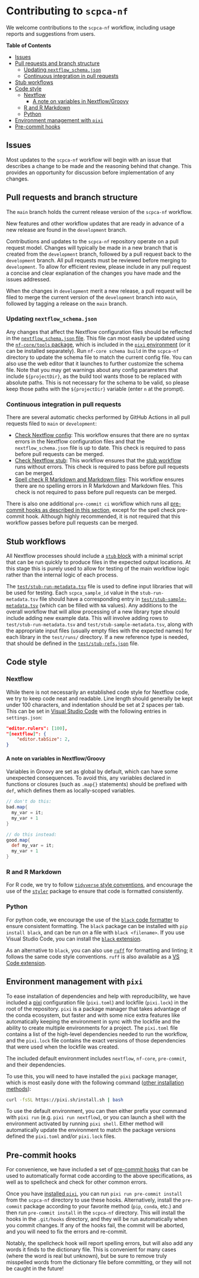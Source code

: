 # Contributing to `scpca-nf`

We welcome contributions to the `scpca-nf` workflow, including usage reports and suggestions from users.

<!-- START doctoc generated TOC please keep comment here to allow auto update -->
<!-- DON'T EDIT THIS SECTION, INSTEAD RE-RUN doctoc TO UPDATE -->
**Table of Contents**

- [Issues](#issues)
- [Pull requests and branch structure](#pull-requests-and-branch-structure)
  - [Updating `nextflow_schema.json`](#updating-nextflow_schemajson)
  - [Continuous integration in pull requests](#continuous-integration-in-pull-requests)
- [Stub workflows](#stub-workflows)
- [Code style](#code-style)
  - [Nextflow](#nextflow)
    - [A note on variables in Nextflow/Groovy](#a-note-on-variables-in-nextflowgroovy)
  - [R and R Markdown](#r-and-r-markdown)
  - [Python](#python)
- [Environment management with `pixi`](#environment-management-with-pixi)
- [Pre-commit hooks](#pre-commit-hooks)

<!-- END doctoc generated TOC please keep comment here to allow auto update -->

## Issues

Most updates to the `scpca-nf` workflow will begin with an issue that describes a change to be made and the reasoning behind that change.
This provides an opportunity for discussion before implementation of any changes.

## Pull requests and branch structure

The `main` branch holds the current release version of the `scpca-nf` workflow.

New features and other workflow updates that are ready in advance of a new release are found in the `development` branch.

Contributions and updates to the `scpca-nf` repository operate on a pull request model.
Changes will typically be made in a new branch that is created from the `development` branch, followed by a pull request back to the `development` branch.
All pull requests must be reviewed before merging to `development`.
To allow for efficient review, please include in any pull request a concise and clear explanation of the changes you have made and the issues addressed.

When the changes in `development` merit a new release, a pull request will be filed to merge the current version of the `development` branch into `main`, followed by tagging a release on the `main` branch.

### Updating `nextflow_schema.json`

Any changes that affect the Nextflow configuration files should be reflected in the [`nextflow_schema.json` file](https://nf-co.re/tools#pipeline-schema).
This file can most easily be updated using the [`nf-core/tools` package](https://nf-co.re/tools), which is included in the [`pixi` environment](#environment-management-with-pixi) (or it can be installed separately).
Run `nf-core schema build` in the `scpca-nf` directory to update the schema file to match the current config file.
You can also use the web editor that it launches to further customize the schema file.
Note that you may get warnings about any config parameters that include `${projectDir}`, as the build tool wants those to be replaced with absolute paths.
This is not necessary for the schema to be valid, so please keep those paths with the `${projectDir}` variable (enter `n` at the prompt).

### Continuous integration in pull requests

There are several automatic checks performed by GitHub Actions in all pull requests filed to `main` or `development`:

- [Check Nextflow config](.github/workflows/nextflow-config-check.yaml): This workflow ensures that there are no syntax errors in the Nextflow configuration files and that the `nextflow_schema.json` file is up to date. This check is required to pass before pull requests can be merged.
- [Check Nextflow stub](.github/workflows/nextflow-stub-check.yaml): This workflow ensures that the [stub workflow](#stub-workflows) runs without errors. This check is required to pass before pull requests can be merged.
- [Spell check R Markdown and Markdown files](.github/workflows/spell-check.yml): This workflow ensures there are no spelling errors in R Markdown and Markdown files. This check is not required to pass before pull requests can be merged.

There is also one additional `pre-commit ci` workflow which runs all [pre-commit hooks as described in this section](#pre-commit-hooks), except for the spell check pre-commit hook.
Although highly recommended, it is not required that this workflow passes before pull requests can be merged.

## Stub workflows

All Nextflow processes should include a [`stub` block](https://www.nextflow.io/docs/latest/process.html#stub) with a minimal script that can be run quickly to produce files in the expected output locations.
At this stage this is purely used to allow for testing of the main workflow logic rather than the internal logic of each process.

The [`test/stub-run-metadata.tsv`](test/stub-run-metadata.tsv) file is used to define input libraries that will be used for testing.
Each `scpca_sample_id` value in the `stub-run-metadata.tsv` file should have a corresponding entry in [`test/stub-sample-metadata.tsv`](test/stub-sample-metadata.tsv) (which can be filled with `NA` values).
Any additions to the overall workflow that will allow processing of a new library type should include adding new example data.
This will involve adding rows to `test/stub-run-metadata.tsv` and `test/stub-sample-metadata.tsv`, along with the appropriate input files (usually empty files with the expected names) for each library in the `test/runs/` directory.
If a new reference type is needed, that should be defined in the [`test/stub-refs.json`](test/stub-refs.json) file.

## Code style

### Nextflow

While there is not necessarily an established code style for Nextflow code, we try to keep code neat and readable.
Line length should generally be kept under 100 characters, and indentation should be set at 2 spaces per tab.
This can be set in [Visual Studio Code](https://code.visualstudio.com) with the following entries in `settings.json`:

```json
"editor.rulers": [100],
"[nextflow]": {
    "editor.tabSize": 2,
}
```

#### A note on variables in Nextflow/Groovy

Variables in Groovy are set as global by default, which can have some unexpected consequences.
To avoid this, any variables declared in functions or closures (such as `.map{}` statements) should be prefixed with `def`, which defines them as locally-scoped variables.

```groovy
// don't do this:
bad.map{
  my_var = it;
  my_var + 1
}

// do this instead:
good.map{
  def my_var = it;
  my_var + 1
}
```

### R and R Markdown

For R code, we try to follow [`tidyverse` style conventions](https://style.tidyverse.org), and encourage the use of the [`styler`](https://styler.r-lib.org/) package to ensure that code is formatted consistently.


### Python

For python code, we encourage the use of the [`black` code formatter](https://black.readthedocs.io/en/stable/) to ensure consistent formatting.
The `black` package can be installed with `pip install black`, and can be run on a file with `black <filename>`.
If you use Visual Studio Code, you can install the [`black` extension](https://marketplace.visualstudio.com/items?itemName=ms-python.black-formatter).

As an alternative to `black`, you can also use [`ruff`](https://docs.astral.sh/ruff/) for formatting and linting; it follows the same code style conventions.
`ruff` is also available as a [VS Code extension](https://marketplace.visualstudio.com/items?itemName=charliermarsh.ruff).


## Environment management with `pixi`

To ease installation of dependencies and help with reproducibility, we have included a [pixi](https://pixi.sh) configuration file (`pixi.toml`) and lockfile (`pixi.lock`) in the root of the repository.
`pixi` is a package manager that takes advantage of the conda ecosystem, but faster and with some nice extra features like automatically keeping the environment in sync with the lockfile and the ability to create multiple environments for a project.
The `pixi.toml` file contains a list of the high-level dependencies needed to run the workflow, and the `pixi.lock` file contains the exact versions of those dependencies that were used when the lockfile was created.

The included default environment includes `nextflow`, `nf-core`, `pre-commit`, and their dependencies.

To use this, you will need to have installed the `pixi` package manager, which is most easily done with the following command ([other installation methods](https://pixi.sh/latest/advanced/installation/)):

```bash
curl -fsSL https://pixi.sh/install.sh | bash
```

To use the default environment, you can then either prefix your command with `pixi run` (e.g. `pixi run nextflow`), or you can launch a shell with the environment activated by running `pixi shell`.
Either method will automatically update the environment to match the package versions defined the `pixi.toml` and/or `pixi.lock` files.


## Pre-commit hooks

For convenience, we have included a set of [pre-commit hooks](https://pre-commit.com/) that can be used to automatically format code according to the above specifications, as well as to spellcheck and check for other common errors.

Once you have [installed `pixi`](#environment-management-with-pixi), you can run `pixi run pre-commit install` from the `scpca-nf` directory to use these hooks. 
Alternatively, install the `pre-commit` package according to your favorite method (`pip`, `conda`, etc.) and then run `pre-commit install` in the `scpca-nf` directory.
This will install the hooks in the `.git/hooks` directory, and they will be run automatically when you commit changes.
If any of the hooks fail, the commit will be aborted, and you will need to fix the errors and re-commit.

Notably, the spellcheck hook will report spelling errors, but will also add any words it finds to the dictionary file.
This is convenient for many cases (where the word is real but unknown), but be sure to remove truly misspelled words from the dictionary file before committing, or they will not be caught in the future!
